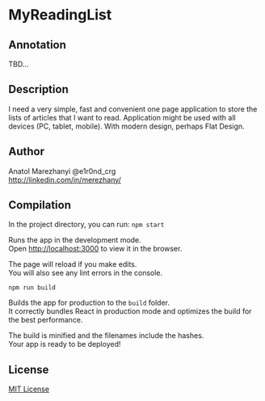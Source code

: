 # MyReadingList

## Annotation
TBD...

## Description
I need a very simple, fast and convenient one page application to store the lists of articles that I want to read. Application might be used with all devices (PC, tablet, mobile). With modern design, perhaps Flat Design.

## Author
Anatol Marezhanyi @e1r0nd_crg<br>
http://linkedin.com/in/merezhany/

## Compilation
In the project directory, you can run: `npm start`

Runs the app in the development mode.<br>
Open [http://localhost:3000](http://localhost:3000) to view it in the browser.

The page will reload if you make edits.<br>
You will also see any lint errors in the console.

`npm run build`

Builds the app for production to the `build` folder.<br>
It correctly bundles React in production mode and optimizes the build for the best performance.

The build is minified and the filenames include the hashes.<br>
Your app is ready to be deployed!

## License
[MIT License](LICENSE.md) 
